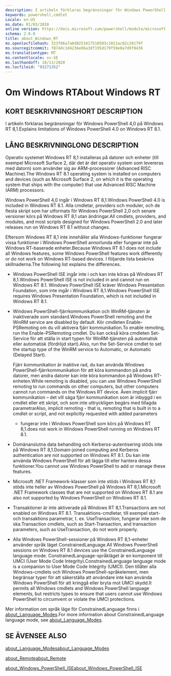```yaml
---
description: I artikeln förklaras begränsningar för Windows PowerShell 4,0 på Windows RT 8,1.
keywords: powershell,cmdlet
Locale: en-US
ms.date: 01/03/2018
online version: https://docs.microsoft.com/powershell/module/microsoft.powershell.core/about/about_windows_rt?view=powershell-5.1&WT.mc_id=ps-gethelp
schema: 2.0.0
title: about_Windows_RT
ms.openlocfilehash: 323f06a7a0d8253417510503c1011ac02c20179f
ms.sourcegitcommit: f874dc1d4236e06a3df195d179f59e0a7d9f8436
ms.translationtype: MT
ms.contentlocale: sv-SE
ms.lasthandoff: 10/13/2020
ms.locfileid: "93271352"
---
```

# <a name="about-windows-rt"></a><span data-ttu-id="87f2e-104">Om Windows RT</span><span class="sxs-lookup"><span data-stu-id="87f2e-104">About Windows RT</span></span>

## <a name="short-description"></a><span data-ttu-id="87f2e-105">KORT BESKRIVNING</span><span class="sxs-lookup"><span data-stu-id="87f2e-105">SHORT DESCRIPTION</span></span>

<span data-ttu-id="87f2e-106">I artikeln förklaras begränsningar för Windows PowerShell 4,0 på Windows RT 8,1.</span><span class="sxs-lookup"><span data-stu-id="87f2e-106">Explains limitations of  Windows PowerShell 4.0 on Windows RT 8.1.</span></span>

## <a name="long-description"></a><span data-ttu-id="87f2e-107">LÅNG BESKRIVNING</span><span class="sxs-lookup"><span data-stu-id="87f2e-107">LONG DESCRIPTION</span></span>

<span data-ttu-id="87f2e-108">Operativ systemet Windows RT 8,1 installeras på datorer och enheter (till exempel Microsoft Surface 2, där det är det operativ system som levereras med datorn) som använder sig av ARM-processorer (Advanced RISC Machine).</span><span class="sxs-lookup"><span data-stu-id="87f2e-108">The Windows RT 8.1 operating system is installed on computers and devices (such as Microsoft Surface 2, on which it is the operating system that ships with the computer) that use Advanced RISC Machine (ARM) processors.</span></span>

<span data-ttu-id="87f2e-109">Windows PowerShell 4,0 ingår i Windows RT 8,1.</span><span class="sxs-lookup"><span data-stu-id="87f2e-109">Windows PowerShell 4.0 is included in Windows RT 8.1.</span></span> <span data-ttu-id="87f2e-110">Alla cmdletar, providers och moduler, och de flesta skript som har utformats för Windows PowerShell 2,0 och senare versioner körs på Windows RT 8,1 utan ändringar.</span><span class="sxs-lookup"><span data-stu-id="87f2e-110">All cmdlets, providers, and modules, and most scripts designed for Windows PowerShell 2.0 and later releases run on Windows RT 8.1 without changes.</span></span>

<span data-ttu-id="87f2e-111">Eftersom Windows RT 8,1 inte innehåller alla Windows-funktioner fungerar vissa funktioner i Windows PowerShell annorlunda eller fungerar inte på Windows RT-baserade enheter.</span><span class="sxs-lookup"><span data-stu-id="87f2e-111">Because Windows RT 8.1 does not include all Windows features, some Windows PowerShell features work differently or do not work on Windows RT-based devices.</span></span> <span data-ttu-id="87f2e-112">I följande lista beskrivs skillnaderna.</span><span class="sxs-lookup"><span data-stu-id="87f2e-112">The following list explains the differences.</span></span>

- <span data-ttu-id="87f2e-113">Windows PowerShell ISE ingår inte i och kan inte köras på Windows RT 8,1.</span><span class="sxs-lookup"><span data-stu-id="87f2e-113">Windows PowerShell ISE is not included in and cannot run on Windows RT 8.1.</span></span>
  <span data-ttu-id="87f2e-114">Windows PowerShell ISE kräver Windows Presentation Foundation, som inte ingår i Windows RT 8,1.</span><span class="sxs-lookup"><span data-stu-id="87f2e-114">Windows PowerShell ISE requires Windows Presentation Foundation, which is not included in Windows RT 8.1.</span></span>

- <span data-ttu-id="87f2e-115">Windows PowerShell-fjärrkommunikation och WinRM-tjänsten är inaktiverade som standard.</span><span class="sxs-lookup"><span data-stu-id="87f2e-115">Windows PowerShell remoting and the WinRM service are disabled by default.</span></span>
  <span data-ttu-id="87f2e-116">Kör cmdleten Enable-PSRemoting om du vill aktivera fjärr kommunikation.</span><span class="sxs-lookup"><span data-stu-id="87f2e-116">To enable remoting, run the Enable-PSRemoting cmdlet.</span></span> <span data-ttu-id="87f2e-117">Du kan också köra cmdleten Set-Service för att ställa in start typen för WinRM-tjänsten på automatisk eller automatisk (fördröjd start).</span><span class="sxs-lookup"><span data-stu-id="87f2e-117">Also, run the Set-Service cmdlet to set the startup type of the WinRM service to Automatic, or Automatic (Delayed Start).</span></span>

  <span data-ttu-id="87f2e-118">Fjärr kommunikation är inaktive rad, du kan använda Windows PowerShell-fjärrkommunikation för att köra kommandon på andra datorer, men andra datorer kan inte köra kommandon på Windows RT-enheten.</span><span class="sxs-lookup"><span data-stu-id="87f2e-118">While remoting is disabled, you can use Windows PowerShell remoting to run commands on other computers, but other computers cannot run commands on the Windows RT device.</span></span> <span data-ttu-id="87f2e-119">Även implicit fjärr kommunikation – det vill säga fjärr kommunikation som är inbyggd i en cmdlet eller ett skript, och som inte uttryckligen begärs med tillagda parametrar</span><span class="sxs-lookup"><span data-stu-id="87f2e-119">Also, implicit remoting - that is, remoting that is built in to a cmdlet or script, and not explicitly requested with added parameters</span></span>
  - <span data-ttu-id="87f2e-120">fungerar inte i Windows PowerShell som körs på Windows RT 8,1.</span><span class="sxs-lookup"><span data-stu-id="87f2e-120">does not work in Windows PowerShell running on Windows RT 8.1.</span></span>

- <span data-ttu-id="87f2e-121">Domänanslutna data behandling och Kerberos-autentisering stöds inte på Windows RT 8,1.</span><span class="sxs-lookup"><span data-stu-id="87f2e-121">Domain-joined computing and Kerberos authentication are not supported on Windows RT 8.1.</span></span> <span data-ttu-id="87f2e-122">Du kan inte använda Windows PowerShell för att lägga till eller hantera dessa funktioner.</span><span class="sxs-lookup"><span data-stu-id="87f2e-122">You cannot use Windows PowerShell to add or manage these features.</span></span>

- <span data-ttu-id="87f2e-123">Microsoft .NET Framework-klasser som inte stöds i Windows RT 8,1 stöds inte heller av Windows PowerShell på Windows RT 8,1.</span><span class="sxs-lookup"><span data-stu-id="87f2e-123">Microsoft .NET Framework classes that are not supported on Windows RT 8.1 are also not supported by Windows PowerShell on Windows RT 8.1.</span></span>

- <span data-ttu-id="87f2e-124">Transaktioner är inte aktiverade på Windows RT 8,1.</span><span class="sxs-lookup"><span data-stu-id="87f2e-124">Transactions are not enabled on Windows RT 8.1.</span></span> <span data-ttu-id="87f2e-125">Transaktions-cmdletar, till exempel start-och transaktions parametrar, t. ex. UseTransaction, fungerar inte som de ska.</span><span class="sxs-lookup"><span data-stu-id="87f2e-125">Transaction cmdlets, such as Start-Transaction, and transaction parameters, such as UseTransaction, do not work properly.</span></span>

- <span data-ttu-id="87f2e-126">Alla Windows PowerShell-sessioner på Windows RT 8,1-enheter använder språk läget ConstrainedLanguage.</span><span class="sxs-lookup"><span data-stu-id="87f2e-126">All Windows PowerShell sessions on Windows RT 8.1 devices use the ConstrainedLanguage language mode.</span></span> <span data-ttu-id="87f2e-127">ConstrainedLanguage-språkläget är en komponent till UMCI (User Mode Code Integrity).</span><span class="sxs-lookup"><span data-stu-id="87f2e-127">ConstrainedLanguage language mode is a companion to User Mode Code Integrity (UMCI).</span></span> <span data-ttu-id="87f2e-128">Den tillåter alla Windows-cmdlets och Windows PowerShell-språkelement, men begränsar typer för att säkerställa att användare inte kan använda Windows PowerShell för att kringgå eller bryta mot UMCI skydd.</span><span class="sxs-lookup"><span data-stu-id="87f2e-128">It permits all Windows cmdlets and Windows PowerShell language elements, but restricts types to ensure that users cannot use Windows PowerShell to circumvent or violate the UMCI protections.</span></span>

<span data-ttu-id="87f2e-129">Mer information om språk läge för ConstrainedLanguage finns i [about_Language_Modes](about_Language_Modes.md).</span><span class="sxs-lookup"><span data-stu-id="87f2e-129">For more information about ConstrainedLanguage language mode, see [about_Language_Modes](about_Language_Modes.md).</span></span>

## <a name="see-also"></a><span data-ttu-id="87f2e-130">SE ÄVEN</span><span class="sxs-lookup"><span data-stu-id="87f2e-130">SEE ALSO</span></span>

[<span data-ttu-id="87f2e-131">about_Language_Modes</span><span class="sxs-lookup"><span data-stu-id="87f2e-131">about_Language_Modes</span></span>](about_Language_Modes.md)

[<span data-ttu-id="87f2e-132">about_Remote</span><span class="sxs-lookup"><span data-stu-id="87f2e-132">about_Remote</span></span>](about_Remote.md)

[<span data-ttu-id="87f2e-133">about_Windows_PowerShell_ISE</span><span class="sxs-lookup"><span data-stu-id="87f2e-133">about_Windows_PowerShell_ISE</span></span>](about_Windows_PowerShell_ISE.md)
